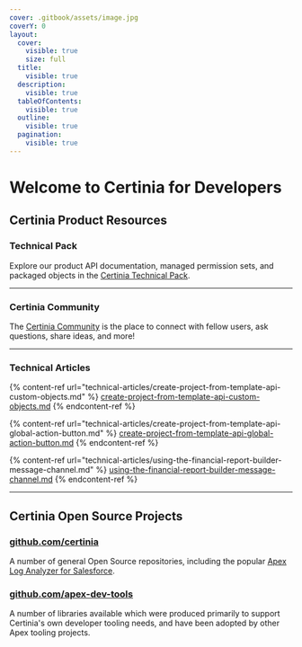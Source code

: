 ```yaml
---
cover: .gitbook/assets/image.jpg
coverY: 0
layout:
  cover:
    visible: true
    size: full
  title:
    visible: true
  description:
    visible: true
  tableOfContents:
    visible: true
  outline:
    visible: true
  pagination:
    visible: true
---
```


# Welcome to Certinia for Developers

## Certinia Product Resources

### Technical Pack

Explore our product API documentation, managed permission sets, and packaged objects in the [Certinia Technical Pack](https://help.financialforce.com/TechnicalReference/2024.2/Default.htm).

***

### Certinia Community

The [Certinia Community](https://erp.force.com/community/login) is the place to connect with fellow users, ask questions, share ideas, and more!

***

### Technical Articles

{% content-ref url="technical-articles/create-project-from-template-api-custom-objects.md" %}
[create-project-from-template-api-custom-objects.md](technical-articles/create-project-from-template-api-custom-objects.md)
{% endcontent-ref %}

{% content-ref url="technical-articles/create-project-from-template-api-global-action-button.md" %}
[create-project-from-template-api-global-action-button.md](technical-articles/create-project-from-template-api-global-action-button.md)
{% endcontent-ref %}

{% content-ref url="technical-articles/using-the-financial-report-builder-message-channel.md" %}
[using-the-financial-report-builder-message-channel.md](technical-articles/using-the-financial-report-builder-message-channel.md)
{% endcontent-ref %}

***

## Certinia Open Source Projects

### [github.com/certinia](https://github.com/certinia)

A number of general Open Source repositories, including the popular [Apex Log Analyzer for Salesforce](https://github.com/certinia/debug-log-analyzer).

### [github.com/apex-dev-tools](https://github.com/apex-dev-tools)

A number of libraries available which were produced primarily to support Certinia's own developer tooling needs, and have been adopted by other Apex tooling projects.
